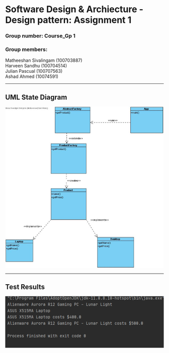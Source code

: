 # Software Design & Archiecture - Design pattern: Assignment 1 
### Group number: Course_Gp 1 <br>
### Group members: 
Matheeshan Sivalingam (100703887)<br>
Harveen Sandhu (100704514)<br>
Julian Pascual (100707563)<br>
Ashad Ahmed (10074591)

-----------------------------
## UML State Diagram
![alt text](https://github.com/matheeshan-sivalingam/Assignment-1/blob/main/Assignment1.jpg)



-----------------------------
## Test Results
![alt text](https://github.com/matheeshan-sivalingam/Assignment-1/blob/main/TestResults.png)
